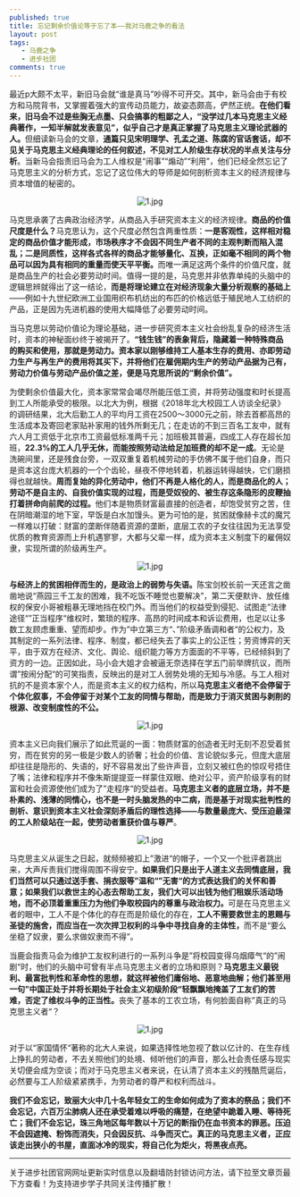 ```yaml
---
published: true
title: 忘记剩余价值论等于忘了本——我对马鹿之争的看法
layout: post
tags:
   - 马鹿之争
   - 进步社团
comments: true
---
```

最近p大颇不太平，新旧马会就“谁是真马”吵得不可开交。其中，新马会由于有校方和马院背书，又掌握着强大的宣传动员能力，故姿态颇高，俨然正统。<b><strong>在他们看来，旧马会不过是些胸无点墨、只会搞事的粗鄙之人，“没学过几本马克思主义经典著作，一知半解就发表意见”，似乎自己才是真正掌握了马克思主义理论武器的人。</strong></b>但细读新马会的文章，<b><strong>通篇只见宋明理学、孔孟之道、陈腐的官话套话，却不见关于马克思主义经典理论的任何叙述，不见对工人阶级生存状况的半点关注与分析</strong></b>。当新马会指责旧马会为工人维权是“闹事”“煽动”“利用”，他们已经全然忘记了马克思主义的分析方式，忘记了这位伟大的导师是如何剖析资本主义的经济规律与资本增值的秘密的。

<p align="center"><img src="https://forrenmin.files.wordpress.com/2019/01/u15079109251321055696fm26gp0.jpg" alt="1.jpg" title="1.jpg" /></p>

马克思承袭了古典政治经济学，从商品入手研究资本主义的经济规律。<b><strong>商品的价值尺度是什么？</strong></b>马克思认为，这个尺度必然包含两重性质：<b><strong>一是客观性，这样相对稳定的商品价值才能形成，市场秩序才不会因不同生产者不同的主观判断而陷入混乱；二是同质性，这样各式各样的商品才能够量化、互换，正如毫不相同的两个物品可以因为具有相同的重量而使天平平衡。</strong></b>而唯一满足这两个条件的价值尺度，就是商品生产的社会必要劳动时间。值得一提的是，马克思并非依靠单纯的头脑中的逻辑思辨就得出了这一结论，<b><strong>而是将理论建立在对经济现象大量分析观察的基础上</strong></b>——例如十九世纪欧洲工业国用织布机纺出的布匹的价格远低于殖民地人工纺织的产品，正是因为先进机器的使用大幅降低了必要劳动时间。

当马克思以劳动价值论为理论基础，进一步研究资本主义社会纷乱复杂的经济生活时，资本的神秘面纱终于被揭开了。<b><strong>“钱生钱”的表象背后，隐藏着一种特殊商品的购买和使用，那就是劳动力。资本家以刚够维持工人基本生存的费用、亦即劳动力生产与再生产的费用将其买下，并将他们在雇佣期内生产的劳动产品据为己有，劳动力价值与劳动产品价值之差，便是马克思所说的“剩余价值”。</strong></b>

为使剩余价值最大化，资本家常常会竭尽所能压低工资，并将劳动强度和时长提高到工人所能承受的极限。以北大为例，根据《2018年北大校园工人访谈全纪录》的调研结果，北大后勤工人的平均月工资在2500～3000元之前，除去首都高昂的生活成本及寄回老家贴补家用的钱外所剩无几；在走访的不到三百名工友中，就有六人月工资低于北京市工资最低标准两千元；加班极其普遍，四成工人存在超长加班，<b><strong>22.3%</strong></b><b><strong>的工人几乎无休，而能按照劳动法给足加班费的却不足一成</strong></b>。无论是洗碗间里，还是残食台旁，一双双重复着机械劳动的手仿佛不属于他们自身，而只是资本这台庞大机器的一个个齿轮，昼夜不停地转着，机器运转得越快，它们磨损得也就越快。<b><strong>周而复始的异化劳动中，他们不再是人格化的人，而是商品化的人；劳动不是自主的、自我价值实现的过程，而是受奴役的、被生存这条隐形的皮鞭抽打着拼命向前爬的过程。</strong></b>他们本是物质财富最直接的创造者，却饱受贫穷之苦，住在阴暗潮湿的地下室，早饭是白水加馒头。更为可怕的是，贫困就像赫卡忒的魔咒一样难以打破：财富的垄断伴随着资源的垄断，底层工农的子女往往因为无法享受优质的教育资源而上升机遇寥寥，大都与父辈一样，成为资本主义制度下的雇佣奴隶，实现所谓的阶级再生产。</strong></b>

<p align="center"><img src="https://forrenmin.files.wordpress.com/2019/01/640.jpeg" alt="1.jpg" title="1.jpg" /></p>

<b><strong>与经济上的贫困相伴而生的，是政治上的弱势与失语。</strong></b>陈宝剑校长前一天还言之凿凿地说“燕园三千工友的困难，我不吃饭不睡觉也要解决”，第二天便默许、放任维权的保安小哥被粗暴无理地挡在校门外。而当他们的权益受到侵犯、试图走”法律途径“”正当程序“维权时，繁琐的程序、高昂的时间成本和诉讼费用，也足以让多数工友顾虑重重、望而却步。作为”中立第三方“、”阶级矛盾调和者“的公权力，及其制定的一系列法律、程序、制度，都已经失去了事实上的公正性；劳资博弈的天平，由于双方在经济、文化、舆论、组织能力等方方面面的不平等，已经倾斜到了资方的一边。正因如此，马小会大姐才会被逼无奈选择在学五门前举牌抗议，而所谓”按闹分配“的可笑指责，反映出的是对工人弱势处境的无知与冷感。与工人相对抗的不是资本家个人，而是资本主义的权力结构，所以<b><strong>马克思主义者绝不会停留于个体化叙事，不会停留于对某个工友的同情与帮助，而是致力于消灭贫困与剥削的根源、改变制度性的不公。</strong></b>

<p align="center"><img src="https://forrenmin.files.wordpress.com/2019/01/u19539838184211227677fm26gp0.jpg" alt="1.jpg" title="1.jpg" /></p>

资本主义已向我们展示了如此荒诞的一面：物质财富的创造者无时无刻不忍受着贫穷，而在贫穷的另一极是少数人的骄奢；社会的价值、言论貌似多元，但庞大底层却往往是隐形的、失语的，好不容易发出了些许声音，立刻又被红色的惊叹号捂住了嘴；法律和程序并不像朱斯提提亚一样蒙住双眼、绝对公平，资产阶级享有的财富和社会资源使他们成为了”走程序“的受益者。<b><strong>马克思主义者的底层立场，并不是朴素的、浅薄的同情心，也不是一时头脑发热的中二病，而是基于对现实批判性的剖析、意识到资本主义社会深刻矛盾后的理性选择</strong></b><b><strong>——</strong></b><b><strong>与数量最庞大、受压迫最深的工人阶级站在一起，使劳动者重获价值与尊严</strong></b>。
<p align="center"><img src="https://forrenmin.files.wordpress.com/2019/01/001pp8utzy7aidhpnnja1690.jpeg" alt="1.jpg" title="1.jpg" /></p>

马克思主义从诞生之日起，就频频被扣上”激进“的帽子，一个又一个批评者跳出来，大声斥责我们搅得周围不得安宁。<b><strong>如果我们只是出于人道主义去同情底层，我们当然可以只通过送手套、捐衣服等</strong></b><b><strong>”</strong></b><b><strong>温和</strong></b><b><strong>“”</strong></b><b><strong>无害</strong></b><b><strong>“</strong></b><b><strong>的方式表达我们的关怀和善意；如果我们以救世主的心态去帮助工友，我们大可以出钱为他们租娱乐活动场地，而不必顶着重重压力为他们争取校园内的尊重与政治权力。</strong></b>可是在马克思主义者的眼中，工人不是个体化的存在而是阶级化的存在，<b><strong>工人不需要救世主的恩赐与圣徒的施舍，而应当在一次次捍卫权利的斗争中寻找自身的主体性，</strong></b>而不是“要么坐稳了奴隶，要么求做奴隶而不得”。

当鹿会指责马会为维护工友权利进行的一系列斗争是”将校园变得乌烟瘴气“的”闹剧“时，他们的头脑中可曾有半点马克思主义者的立场和原则？<b><strong>马克思主义最锐利、最富批判性和革命性的思想，就这样被他们庸俗地、恶意地曲解；他们甚至用一句</strong></b><b><strong>”</strong></b><b><strong>中国正处于并将长期处于社会主义初级阶段</strong></b><b><strong>“</strong></b><b><strong>轻飘飘地掩盖了工友们的苦难，否定了维权斗争的正当性。</strong></b>丧失了基本的工农立场，有何脸面自称”真正的马克思主义者“？

<p align="center"><img src="https://forrenmin.files.wordpress.com/2019/01/1523934655296119_1000_1000.jpg" alt="1.jpg" title="1.jpg" /></p>

对于以“家国情怀“著称的北大人来说，如果选择性地忽视了数以亿计的、在生存线上挣扎的劳动者，不去关照他们的处境、倾听他们的声音，那么社会责任感与现实关切便会成为空谈；而对于马克思主义者来说，在认清了资本主义的残酷荒诞后，必然要与工人阶级紧紧携手，为劳动者的尊严和权利而战斗。

**我们不会忘记，致丽大火中几十名年轻女工的生命如何成为了资本的祭品；我们不会忘记，六百万尘肺病人还在承受着难以呼吸的痛楚，在绝望中跪着入睡、等待死亡；我们不会忘记，珠三角地区每年数以十万记的断指仍在血书资本的罪恶。压迫不会因遮掩、粉饰而消失，只会因反抗、斗争而灭亡。真正的马克思主义者，正应该走出狭小的书屋，直面冰冷的现实，将自己化为炬火，将黑夜点亮。**

---
关于进步社团官网网址更新实时信息以及翻墙防封锁访问方法，请下拉至文章页最下方查看！为支持进步学子共同关注传播扩散！
